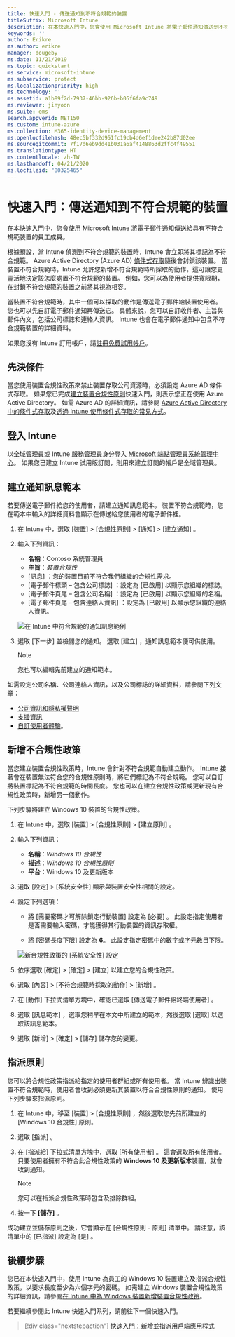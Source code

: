 ```yaml
---
title: 快速入門 - 傳送通知到不符合規範的裝置
titleSuffix: Microsoft Intune
description: 在本快速入門中，您會使用 Microsoft Intune 將電子郵件通知傳送到不符合規範的裝置。
keywords: ''
author: Erikre
ms.author: erikre
manager: dougeby
ms.date: 11/21/2019
ms.topic: quickstart
ms.service: microsoft-intune
ms.subservice: protect
ms.localizationpriority: high
ms.technology: ''
ms.assetid: a1b89f2d-7937-46bb-926b-b05f6fa9c749
ms.reviewer: jinyoon
ms.suite: ems
search.appverid: MET150
ms.custom: intune-azure
ms.collection: M365-identity-device-management
ms.openlocfilehash: 48ec5bf332d951fc19cb4d6ef1dee242b87d02ee
ms.sourcegitcommit: 7f17d6eb9dd41b031a6af4148863d2ffc4f49551
ms.translationtype: HT
ms.contentlocale: zh-TW
ms.lasthandoff: 04/21/2020
ms.locfileid: "80325465"
---
```

# <a name="quickstart-send-notifications-to-noncompliant-devices"></a>快速入門：傳送通知到不符合規範的裝置

在本快速入門中，您會使用 Microsoft Intune 將電子郵件通知傳送給具有不符合規範裝置的員工成員。

根據預設，當 Intune 偵測到不符合規範的裝置時，Intune 會立即將其標記為不符合規範。 Azure Active Directory (Azure AD) [條件式存取](https://docs.microsoft.com/azure/active-directory/active-directory-conditional-access-azure-portal)隨後會封鎖該裝置。 當裝置不符合規範時，Intune 允許您新增不符合規範時所採取的動作，這可讓您更靈活地決定該怎麼處置不符合規範的裝置。 例如，您可以為使用者提供寬限期，在封鎖不符合規範的裝置之前將其視為相容。

當裝置不符合規範時，其中一個可以採取的動作是傳送電子郵件給裝置使用者。 您也可以先自訂電子郵件通知再傳送它。 具體來說，您可以自訂收件者、主旨與郵件內文，包括公司標誌和連絡人資訊。 Intune 也會在電子郵件通知中包含不符合規範裝置的詳細資料。

如果您沒有 Intune 訂用帳戶，請[註冊免費試用帳戶](../fundamentals/free-trial-sign-up.md)。

## <a name="prerequisites"></a>先決條件

當您使用裝置合規性政策來禁止裝置存取公司資源時，必須設定 Azure AD 條件式存取。 如果您已完成[建立裝置合規性原則](quickstart-set-password-length-android.md)快速入門，則表示您正在使用 Azure Active Directory。 如需 Azure AD 的詳細資訊，請參閱 [Azure Active Directory 中的條件式存取](https://docs.microsoft.com/azure/active-directory/active-directory-conditional-access-azure-portal)及[透過 Intune 使用條件式存取的常見方式](../protect/conditional-access-intune-common-ways-use.md)。

## <a name="sign-in-to-intune"></a>登入 Intune

以[全域管理員](../fundamentals/users-add.md#types-of-administrators)或 Intune [服務管理員](../fundamentals/users-add.md#types-of-administrators)身分登入 [Microsoft 端點管理員系統管理中心](https://go.microsoft.com/fwlink/?linkid=2109431)。 如果您已建立 Intune 試用版訂閱，則用來建立訂閱的帳戶是全域管理員。

## <a name="create-a-notification-message-template"></a>建立通知訊息範本

若要傳送電子郵件給您的使用者，請建立通知訊息範本。 裝置不符合規範時，您在範本中輸入的詳細資料會顯示在傳送給您使用者的電子郵件裡。

1. 在 Intune 中，選取 [裝置]   > [合規性原則]   > [通知]   > [建立通知]  。
2. 輸入下列資訊：

   - **名稱**：Contoso 系統管理員 
   - **主旨**：*裝置合規性*
   - [訊息]  ：您的裝置目前不符合我們組織的合規性需求。 
   - [電子郵件標頭 – 包含公司標誌]  ：設定為 [已啟用]  以顯示您組織的標誌。
   - [電子郵件頁尾 – 包含公司名稱]  ：設定為 [已啟用]  以顯示您組織的名稱。
   - [電子郵件頁尾 – 包含連絡人資訊]  ：設定為 [已啟用]  以顯示您組織的連絡人資訊。

   ![在 Intune 中符合規範的通知訊息範例](./media/quickstart-send-notification/quickstart-send-notification-01.png)

3. 選取 [下一步]  並檢閱您的通知。 選取 [建立]  ，通知訊息範本便可供使用。

   > [!NOTE]
   > 您也可以編輯先前建立的通知範本。

如需設定公司名稱、公司連絡人資訊，以及公司標誌的詳細資料，請參閱下列文章：

- [公司資訊和隱私權聲明](../apps/company-portal-app.md#configuration)
- [支援資訊](../apps/company-portal-app.md#support-information)
- [自訂使用者體驗](../apps/company-portal-app.md#customizing-the-user-experience)。

## <a name="add-a-noncompliance-policy"></a>新增不合規性政策

當您建立裝置合規性政策時，Intune 會針對不符合規範自動建立動作。 Intune 接著會在裝置無法符合您的合規性原則時，將它們標記為不符合規範。 您可以自訂將裝置標記為不符合規範的時間長度。 您也可以在建立合規性政策或更新現有合規性政策時，新增另一個動作。

下列步驟將建立 Windows 10 裝置的合規性政策。

1. 在 Intune 中，選取 [裝置]   > [合規性原則]   > [建立原則]  。

2. 輸入下列資訊：

   - **名稱**：*Windows 10 合規性*
   - **描述**：*Windows 10 合規性原則*
   - **平台**：Windows 10 及更新版本

3. 選取 [設定]   > [系統安全性]  顯示與裝置安全性相關的設定。

4. 設定下列選項：

   - 將 [需要密碼才可解除鎖定行動裝置]  設定為 [必要]  。 此設定指定使用者是否需要輸入密碼，才能獲得其行動裝置的資訊存取權。

   - 將 [密碼長度下限]  設定為 **6**。 此設定指定密碼中的數字或字元數目下限。

   ![新合規性政策的 [系統安全性] 設定](./media/quickstart-send-notification/system-security-settings-01.png)

5. 依序選取 [確定]   > [確定]   > [建立]  以建立您的合規性政策。

6. 選取 [內容]   > [不符合規範時採取的動作]   > [新增]  。

7. 在 [動作]  下拉式清單方塊中，確認已選取 [傳送電子郵件給終端使用者]  。

8. 選取 [訊息範本]  ，選取您稍早在本文中所建立的範本，然後選取 [選取]  以選取該訊息範本。

9. 選取 [新增]   > [確定]   > [儲存]  儲存您的變更。

## <a name="assign-the-policy"></a>指派原則

您可以將合規性政策指派給指定的使用者群組或所有使用者。 當 Intune 辨識出裝置不符合規範時，使用者會收到必須更新其裝置以符合合規性原則的通知。 使用下列步驟來指派原則。

1. 在 Intune 中，移至 [裝置]   > [合規性原則]  ，然後選取您先前所建立的 [Windows 10 合規性]  原則。

2. 選取 [指派]  。

3. 在 [指派給]  下拉式清單方塊中，選取 [所有使用者]  。 這會選取所有使用者。 只要使用者擁有不符合此合規性政策的 **Windows 10 及更新版本**裝置，就會收到通知。

    > [!NOTE]
    > 您可以在指派合規性政策時包含及排除群組。

4. 按一下 **[儲存]** 。

成功建立並儲存原則之後，它會顯示在 [合規性原則 - 原則]  清單中。 請注意，該清單中的 [已指派]  設定為 [是]  。

## <a name="next-steps"></a>後續步驟

您已在本快速入門中，使用 Intune 為員工的 Windows 10 裝置建立及指派合規性政策，以要求長度至少為六個字元的密碼。 如需建立 Windows 裝置合規性政策的詳細資訊，請參閱[在 Intune 中為 Windows 裝置新增裝置合規性政策](compliance-policy-create-windows.md)。

若要繼續參閱此 Intune 快速入門系列，請前往下一個快速入門。

> [!div class="nextstepaction"]
> [快速入門：新增並指派用戶端應用程式](../apps/quickstart-add-assign-app.md)
